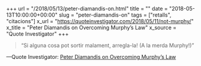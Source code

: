 +++
url = "/2018/05/13/peter-diamandis-on.html"
title = ""
date = "2018-05-13T10:00:00+00:00"
slug = "peter-diamandis-on"
tags = ["retalls", "citacions"]
x_url = "https://quoteinvestigator.com/2018/05/11/not-murphy/"
x_title = "Peter Diamandis on Overcoming Murphy’s Law"
x_source = "Quote Investigator"
+++

> “Si alguna cosa pot sortir malament, arregla-la! (A la merda Murphy!)”

—Quote Investigator: [Peter Diamandis on Overcoming Murphy’s Law](https://quoteinvestigator.com/2018/05/11/not-murphy/)
